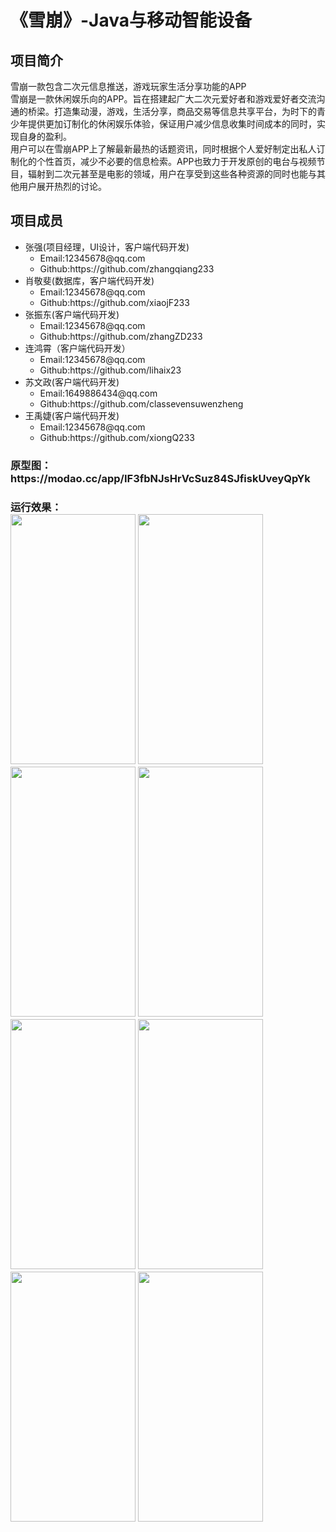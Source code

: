 ﻿
<h1>《雪崩》-Java与移动智能设备</h1>
<h2>项目简介</h2>
<p>雪崩一款包含二次元信息推送，游戏玩家生活分享功能的APP<br/>雪崩是一款休闲娱乐向的APP。旨在搭建起广大二次元爱好者和游戏爱好者交流沟通的桥梁。打造集动漫，游戏，生活分享，商品交易等信息共享平台，为时下的青少年提供更加订制化的休闲娱乐体验，保证用户减少信息收集时间成本的同时，实现自身的盈利。<br/>
用户可以在雪崩APP上了解最新最热的话题资讯，同时根据个人爱好制定出私人订制化的个性首页，减少不必要的信息检索。APP也致力于开发原创的电台与视频节目，辐射到二次元甚至是电影的领域，用户在享受到这些各种资源的同时也能与其他用户展开热烈的讨论。</p>                                                            
<h2>项目成员</h2>        
<ul>                                                         
<li>张强(项目经理，UI设计，客户端代码开发)
	<ul>                                                           
	<li>Email:12345678@qq.com</li>
	<li>Github:https://github.com/zhangqiang233</li>
	</ul>
</li>
<li>
肖敬斐(数据库，客户端代码开发)
	<ul>
	<li>Email:12345678@qq.com</li>
	<li>Github:https://github.com/xiaojF233</li>
	</ul>
</li>
<li>张振东(客户端代码开发)
	<ul>
	<li>Email:12345678@qq.com</li>
	<li>Github:https://github.com/zhangZD233</li>
	</ul>
<li>连鸿霄（客户端代码开发）
	<ul>
	<li>Email:12345678@qq.com</li>
	<li>Github:https://github.com/lihaix23</li>
	</ul>
<li>苏文政(客户端代码开发)
	<ul>
	<li>Email:1649886434@qq.com</li>
	<li>Github:https://github.com/classevensuwenzheng</li>
	</ul>	
<li>王禹婕(客户端代码开发)
	<ul>
	<li>Email:12345678@qq.com</li>
	<li>Github:https://github.com/xiongQ233</li>
	</ul>
</ul>
<h3>原型图：https://modao.cc/app/IF3fbNJsHrVcSuz84SJfiskUveyQpYk
<h3>运行效果：<br/>

<img src="https://github.com/zhangqiang216/SnowCrash/blob/master/snowcrash/%E6%95%88%E6%9E%9C%E5%9B%BE/sc1.png" height="400" width="200"/>
<img src="https://github.com/zhangqiang216/SnowCrash/blob/master/snowcrash/%E6%95%88%E6%9E%9C%E5%9B%BE/sc2.png" height="400" width="200"/>
<img src="https://github.com/zhangqiang216/SnowCrash/blob/master/snowcrash/%E6%95%88%E6%9E%9C%E5%9B%BE/sc3.png" height="400" width="200"/>
<img src="https://github.com/zhangqiang216/SnowCrash/blob/master/snowcrash/%E6%95%88%E6%9E%9C%E5%9B%BE/sc4.png" height="400" width="200"/>
<img src="https://github.com/zhangqiang216/SnowCrash/blob/master/snowcrash/%E6%95%88%E6%9E%9C%E5%9B%BE/sc5.png" height="400" width="200"/>
<img src="https://github.com/zhangqiang216/SnowCrash/blob/master/snowcrash/%E6%95%88%E6%9E%9C%E5%9B%BE/sc6.png" height="400" width="200"/>
<img src="https://github.com/zhangqiang216/SnowCrash/blob/master/snowcrash/%E6%95%88%E6%9E%9C%E5%9B%BE/sc7.png" height="400" width="200"/>
<img src="https://github.com/zhangqiang216/SnowCrash/blob/master/snowcrash/%E6%95%88%E6%9E%9C%E5%9B%BE/sc8.png" height="400" width="200"/>





 


